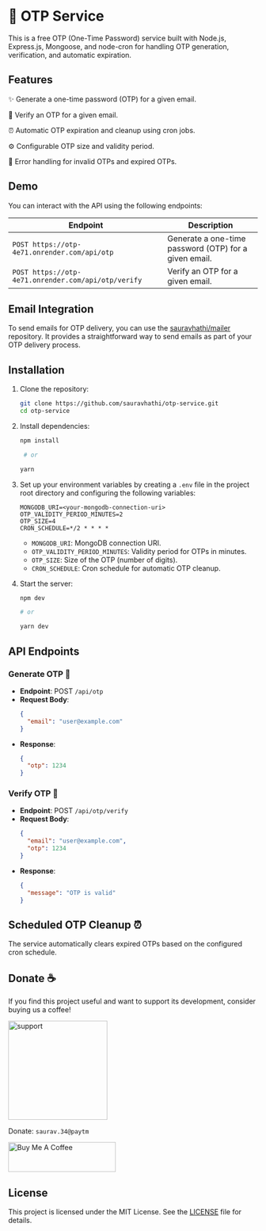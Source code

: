 # 📱 OTP Service

This is a free OTP (One-Time Password) service built with Node.js, Express.js, Mongoose, and node-cron for handling OTP generation, verification, and automatic expiration.

## Features

✨ Generate a one-time password (OTP) for a given email.

🔐 Verify an OTP for a given email.

⏰ Automatic OTP expiration and cleanup using cron jobs.

⚙️ Configurable OTP size and validity period.

🚀 Error handling for invalid OTPs and expired OTPs.

## Demo

You can interact with the API using the following endpoints:

| Endpoint                       | Description                               |
| ------------------------------ | ----------------------------------------- |
| `POST https://otp-4e71.onrender.com/api/otp`         | Generate a one-time password (OTP) for a given email. |
| `POST https://otp-4e71.onrender.com/api/otp/verify`   | Verify an OTP for a given email.          |

## Email Integration

To send emails for OTP delivery, you can use the [sauravhathi/mailer](https://github.com/sauravhathi/mailer) repository. It provides a straightforward way to send emails as part of your OTP delivery process.

## Installation

1. Clone the repository:

   ```bash
   git clone https://github.com/sauravhathi/otp-service.git
   cd otp-service
   ```

2. Install dependencies:

   ```bash
   npm install

    # or

   yarn
   ```

3. Set up your environment variables by creating a `.env` file in the project root directory and configuring the following variables:

   ```env
   MONGODB_URI=<your-mongodb-connection-uri>
   OTP_VALIDITY_PERIOD_MINUTES=2
   OTP_SIZE=4
   CRON_SCHEDULE=*/2 * * * *
   ```

   - `MONGODB_URI`: MongoDB connection URI.
   - `OTP_VALIDITY_PERIOD_MINUTES`: Validity period for OTPs in minutes.
   - `OTP_SIZE`: Size of the OTP (number of digits).
   - `CRON_SCHEDULE`: Cron schedule for automatic OTP cleanup.

4. Start the server:

   ```bash
   npm dev

   # or

   yarn dev
   ```

## API Endpoints

### Generate OTP 🚀

- **Endpoint**: POST `/api/otp`
- **Request Body**:
  ```json
  {
    "email": "user@example.com"
  }
  ```
- **Response**:
  ```json
  {
    "otp": 1234
  }
  ```

### Verify OTP 🔐

- **Endpoint**: POST `/api/otp/verify`
- **Request Body**:
  ```json
  {
    "email": "user@example.com",
    "otp": 1234
  }
  ```
- **Response**:
  ```json
  {
    "message": "OTP is valid"
  }
  ```

## Scheduled OTP Cleanup ⏰

The service automatically clears expired OTPs based on the configured cron schedule.

## Donate ☕

If you find this project useful and want to support its development, consider buying us a coffee!

<img src="https://github.com/sauravhathi/myperfectice-extension/assets/61316762/274f2172-8dcc-4fe9-aa51-fd3542429c3e" alt="support" style="width: 200px">

Donate: `saurav.34@paytm`

<a href="https://www.buymeacoffee.com/sauravhathi" target="_blank"><img src="https://cdn.buymeacoffee.com/buttons/v2/arial-yellow.png" alt="Buy Me A Coffee" style="height: 60px !important;width: 217px !important;" ></a>

## License

This project is licensed under the MIT License. See the [LICENSE](https://github.com/sauravhathi/otp-service/blob/master/LICENSE) file for details.
